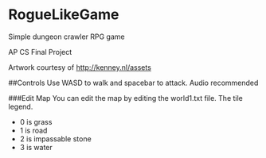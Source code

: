 # RogueLikeGame
Simple dungeon crawler RPG game

AP CS Final Project

Artwork courtesy of http://kenney.nl/assets

##Controls
Use WASD to walk and spacebar to attack. Audio recommended

###Edit Map
You can edit the map by editing the world1.txt file. The tile legend.

- 0 is grass
- 1 is road
- 2 is impassable stone
- 3 is water

